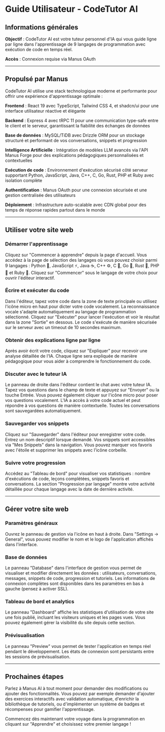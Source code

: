# Guide Utilisateur - CodeTutor AI

## Informations générales

**Objectif** : CodeTutor AI est votre tuteur personnel d'IA qui vous guide ligne par ligne dans l'apprentissage de 9 langages de programmation avec exécution de code en temps réel.

**Accès** : Connexion requise via Manus OAuth

---

## Propulsé par Manus

CodeTutor AI utilise une stack technologique moderne et performante pour offrir une expérience d'apprentissage optimale :

**Frontend** : React 19 avec TypeScript, Tailwind CSS 4, et shadcn/ui pour une interface utilisateur réactive et élégante

**Backend** : Express 4 avec tRPC 11 pour une communication type-safe entre le client et le serveur, garantissant la fiabilité des échanges de données

**Base de données** : MySQL/TiDB avec Drizzle ORM pour un stockage structuré et performant de vos conversations, snippets et progression

**Intelligence Artificielle** : Intégration de modèles LLM avancés via l'API Manus Forge pour des explications pédagogiques personnalisées et contextuelles

**Exécution de code** : Environnement d'exécution sécurisé côté serveur supportant Python, JavaScript, Java, C++, C, Go, Rust, PHP et Ruby avec isolation complète

**Authentification** : Manus OAuth pour une connexion sécurisée et une gestion centralisée des utilisateurs

**Déploiement** : Infrastructure auto-scalable avec CDN global pour des temps de réponse rapides partout dans le monde

---

## Utiliser votre site web

### Démarrer l'apprentissage

Cliquez sur "Commencer à apprendre" depuis la page d'accueil. Vous accédez à la page de sélection des langages où vous pouvez choisir parmi 9 langages : Python 🐍, JavaScript ⚡, Java ☕, C++ ⚙️, C 🔧, Go 🔷, Rust 🦀, PHP 🐘 et Ruby 💎. Cliquez sur "Commencer" sous le langage de votre choix pour ouvrir l'éditeur interactif.

### Écrire et exécuter du code

Dans l'éditeur, tapez votre code dans la zone de texte principale ou utilisez l'icône micro en haut pour dicter votre code vocalement. La reconnaissance vocale s'adapte automatiquement au langage de programmation sélectionné. Cliquez sur "Exécuter" pour lancer l'exécution et voir le résultat dans la zone "Sortie" en dessous. Le code s'exécute de manière sécurisée sur le serveur avec un timeout de 10 secondes maximum.

### Obtenir des explications ligne par ligne

Après avoir écrit votre code, cliquez sur "Expliquer" pour recevoir une analyse détaillée de l'IA. Chaque ligne sera expliquée de manière pédagogique pour vous aider à comprendre le fonctionnement du code.

### Discuter avec le tuteur IA

Le panneau de droite dans l'éditeur contient le chat avec votre tuteur IA. Tapez vos questions dans le champ de texte et appuyez sur "Envoyer" ou la touche Entrée. Vous pouvez également cliquer sur l'icône micro pour poser vos questions vocalement. L'IA a accès à votre code actuel et peut répondre à vos questions de manière contextuelle. Toutes les conversations sont sauvegardées automatiquement.

### Sauvegarder vos snippets

Cliquez sur "Sauvegarder" dans l'éditeur pour enregistrer votre code. Entrez un nom descriptif lorsque demandé. Vos snippets sont accessibles via "Mes Snippets" dans la navigation. Vous pouvez marquer vos favoris avec l'étoile et supprimer les snippets avec l'icône corbeille.

### Suivre votre progression

Accédez au "Tableau de bord" pour visualiser vos statistiques : nombre d'exécutions de code, leçons complétées, snippets favoris et conversations. La section "Progression par langage" montre votre activité détaillée pour chaque langage avec la date de dernière activité.

---

## Gérer votre site web

### Paramètres généraux

Ouvrez le panneau de gestion via l'icône en haut à droite. Dans "Settings → General", vous pouvez modifier le nom et le logo de l'application affichés dans l'interface.

### Base de données

Le panneau "Database" dans l'interface de gestion vous permet de visualiser et modifier directement les données : utilisateurs, conversations, messages, snippets de code, progression et tutoriels. Les informations de connexion complètes sont disponibles dans les paramètres en bas à gauche (pensez à activer SSL).

### Tableau de bord et analytics

Le panneau "Dashboard" affiche les statistiques d'utilisation de votre site une fois publié, incluant les visiteurs uniques et les pages vues. Vous pouvez également gérer la visibilité du site depuis cette section.

### Prévisualisation

Le panneau "Preview" vous permet de tester l'application en temps réel pendant le développement. Les états de connexion sont persistants entre les sessions de prévisualisation.

---

## Prochaines étapes

Parlez à Manus AI à tout moment pour demander des modifications ou ajouter des fonctionnalités. Vous pouvez par exemple demander d'ajouter des exercices interactifs avec validation automatique, d'enrichir la bibliothèque de tutoriels, ou d'implémenter un système de badges et récompenses pour gamifier l'apprentissage.

Commencez dès maintenant votre voyage dans la programmation en cliquant sur "Apprendre" et choisissez votre premier langage !
